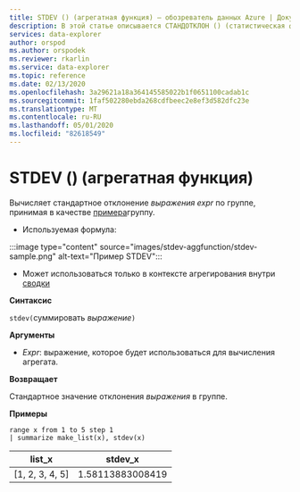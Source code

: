 ```yaml
---
title: STDEV () (агрегатная функция) — обозреватель данных Azure | Документация Майкрософт
description: В этой статье описывается СТАНДОТКЛОН () (статистическая функция) в обозреватель данных Azure.
services: data-explorer
author: orspod
ms.author: orspodek
ms.reviewer: rkarlin
ms.service: data-explorer
ms.topic: reference
ms.date: 02/13/2020
ms.openlocfilehash: 3a29621a18a364145585022b1f0651100cadab1c
ms.sourcegitcommit: 1faf502280ebda268cdfbeec2e8ef3d582dfc23e
ms.translationtype: MT
ms.contentlocale: ru-RU
ms.lasthandoff: 05/01/2020
ms.locfileid: "82618549"
---
```

# <a name="stdev-aggregation-function"></a>STDEV () (агрегатная функция)

Вычисляет стандартное отклонение *выражения expr* по группе, принимая в качестве [примера](https://en.wikipedia.org/wiki/Sample_%28statistics%29)группу. 

* Используемая формула:

:::image type="content" source="images/stdev-aggfunction/stdev-sample.png" alt-text="Пример STDEV":::

* Может использоваться только в контексте агрегирования внутри [сводки](summarizeoperator.md)

**Синтаксис**

`stdev(`суммировать *выражение*`)`

**Аргументы**

* *Expr*: выражение, которое будет использоваться для вычисления агрегата. 

**Возвращает**

Стандартное значение отклонения *выражения* в группе.
 
**Примеры**

```kusto
range x from 1 to 5 step 1
| summarize make_list(x), stdev(x)

```

|list_x|stdev_x|
|---|---|
|[1, 2, 3, 4, 5]|1.58113883008419|